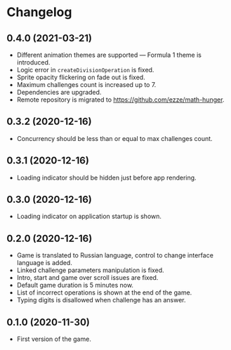 # Changelog

## 0.4.0 (2021-03-21)

- Different animation themes are supported — Formula 1 theme is introduced.
- Logic error in `createDivisionOperation` is fixed.
- Sprite opacity flickering on fade out is fixed.
- Maximum challenges count is increased up to 7.
- Dependencies are upgraded.
- Remote repository is migrated to https://github.com/ezze/math-hunger.

## 0.3.2 (2020-12-16)

- Concurrency should be less than or equal to max challenges count.

## 0.3.1 (2020-12-16)

- Loading indicator should be hidden just before app rendering.

## 0.3.0 (2020-12-16)

- Loading indicator on application startup is shown.

## 0.2.0 (2020-12-16)

- Game is translated to Russian language, control to change interface language is added.
- Linked challenge parameters manipulation is fixed.
- Intro, start and game over scroll issues are fixed.
- Default game duration is 5 minutes now.
- List of incorrect operations is shown at the end of the game.
- Typing digits is disallowed when challenge has an answer.

## 0.1.0 (2020-11-30)

- First version of the game.
